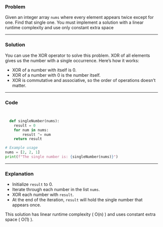 ### Problem
Given an integer array `nums` where every element appears twice except for one. Find that single one. You must implement a solution with a linear runtime complexity and use only constant extra space


-----------------
### Solution
You can use the XOR operator to solve this problem. XOR of all elements gives us the number with a single occurrence. Here’s how it works:
- XOR of a number with itself is 0.
- XOR of a number with 0 is the number itself.
- XOR is commutative and associative, so the order of operations doesn’t matter.

--------------------------------------

### Code
```python


  def singleNumber(nums):
    result = 0
    for num in nums:
        result ^= num
    return result

# Example usage
nums = [2, 2, 1]
print(f"The single number is: {singleNumber(nums)}")
```
-------------------
### Explanation
- Initialize `result` to 0.
- Iterate through each number in the list `nums`.
- XOR each number with `result`.
- At the end of the iteration, `result` will hold the single number that appears once.

This solution has linear runtime complexity \( O(n) \) and uses constant extra space \( O(1) \).
